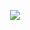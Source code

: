 <p align="center">
<img src="https://capsule-render.vercel.app/api?type=waving&color=timeGradient&height=300&&section=header&text=HI THERE&fontSize=90&fontAlign=50&fontAlignY=30&desc=I am Zhijing Xin&descAlign=50&descSize=30&descAlignY=60&animation=twinkling" />
</p>

<!---
Xiaojingkuaipao/Xiaojingkuaipao is a ✨ special ✨ repository because its `README.md` (this file) appears on your GitHub profile.
You can click the Preview link to take a look at your changes.
--->
